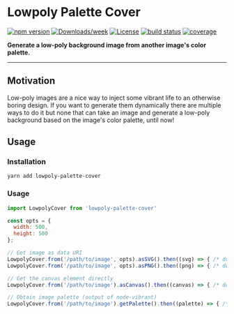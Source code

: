 # Lowpoly Palette Cover

[![npm version](https://img.shields.io/npm/v/lowpoly-palette-cover.svg?style=flat-square)](https://www.npmjs.com/package/lowpoly-palette-cover)
[![Downloads/week](https://img.shields.io/npm/dw/lowpoly-palette-cover.svg)](https://npmjs.org/package/lowpoly-palette-cover)
[![License](https://img.shields.io/npm/l/lowpoly-palette-cover.svg)](https://github.com/israelroldan/lowpoly-palette-cover/blob/master/package.json)
[![build status](https://img.shields.io/travis/israelroldan/lowpoly-palette-cover/master.svg?style=flat-square)](https://travis-ci.org/israelroldan/lowpoly-palette-cover)
[![coverage](https://img.shields.io/codecov/c/github/israelroldan/lowpoly-palette-cover.svg?style=flat-square)](https://codecov.io/github/israelroldan/lowpoly-palette-cover)

**Generate a low-poly background image from another image's color palette.**



---

## Motivation

Low-poly images are a nice way to inject some vibrant life to an otherwise boring design. If you want to generate them dynamically there are multiple ways to do it but none that can take an image and generate a low-poly background based on the image's color palette, until now!

## Usage

### Installation

```
yarn add lowpoly-palette-cover
```

### Usage

```js
import LowpolyCover from 'lowpoly-palette-cover'

const opts = {
  width: 500,
  height: 500
};

// Get image as data URI
LowpolyCover.from('/path/to/image', opts).asSVG().then((svg) => { /* do something with svg */ })
LowpolyCover.from('/path/to/image', opts).asPNG().then((png) => { /* do something with png */ })

// Get the canvas element directly
LowpolyCover.from('/path/to/image').asCanvas().then((canvas) => { /* do something with canvas */ })

// Obtain image palette (output of node-vibrant)
LowpolyCover.from('/path/to/image').getPalette().then((palette) => { /* do something with palette */ })
```
